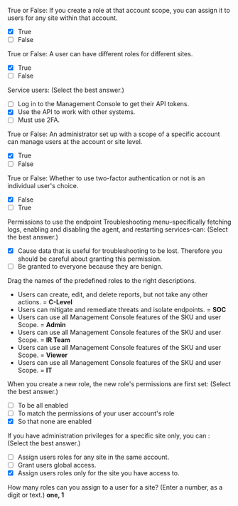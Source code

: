 True or False: If you create a role at that account scope, you can assign it to users for any site within that account.
- [x] True
- [ ] False

True or False: A user can have different roles for different sites.
- [x] True
- [ ] False

Service users: (Select the best answer.)
- [ ] Log in to the Management Console to get their API tokens.
- [x] Use the API to work with other systems.
- [ ] Must use 2FA.

True or False: An administrator set up with a scope of a specific account can manage users at the account or site level.
- [x] True
- [ ] False

True or False: Whether to use two-factor authentication or not is an individual user's choice.
- [x] False
- [ ] True

Permissions to use the endpoint Troubleshooting menu–specifically fetching logs, enabling and disabling the agent, and restarting services–can:  (Select the best answer.)
- [x] Cause data that is useful for troubleshooting to be lost.  Therefore you should be careful about granting this permission.
- [ ] Be granted to everyone because they are benign.

Drag the names of the predefined roles to the right descriptions.
- Users can create, edit, and delete reports, but not take any other actions. = __C-Level__
- Users can mitigate and remediate threats and isolate endpoints. = __SOC__
- Users can use all Management Console features of the SKU and user Scope. = __Admin__
- Users can use all Management Console features of the SKU and user Scope. = __IR Team__
- Users can use all Management Console features of the SKU and user Scope. = __Viewer__
- Users can use all Management Console features of the SKU and user Scope. = __IT__

When you create a new role, the new role's permissions are first set: (Select the best answer.)
- [ ] To be all enabled
- [ ] To match the permissions of your user account's role
- [x] So that none are enabled

If you have administration privileges for a specific site only, you can : (Select the best answer.)
- [ ] Assign users roles for any site in the same account.
- [ ] Grant users global access.
- [x] Assign users roles only for the site you have access to.

How many roles can you assign to a user for a site? (Enter a number, as a digit or text.)
__one, 1__
